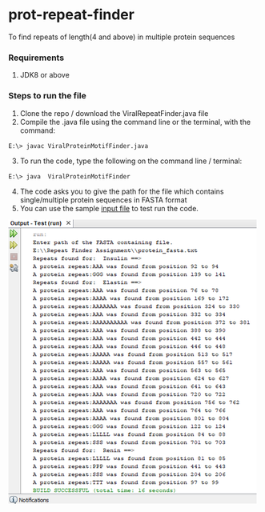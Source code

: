 # prot-repeat-finder
To find repeats of length(4 and above) in multiple protein sequences

### Requirements
1. JDK8 or above

### Steps to run the file
1. Clone the repo / download the ViralRepeatFinder.java file
2. Compile the .java file using the command line or the terminal, with the command:
  ```
  E:\> javac ViralProteinMotifFinder.java
  ```
3. To run the code, type the following on the command line / terminal:
  ```
  E:\> java  ViralProteinMotifFinder
  ```
4. The code asks you to give the path for the file which contains single/multiple protein sequences in FASTA format
5. You can use the sample [input file](https://github.com/namhsuya/prot-repeat-finder/blob/master/protein_fasta.txt) to test run the code.

![Attached Example output](https://github.com/namhsuya/prot-repeat-finder/blob/master/test_output.png)
